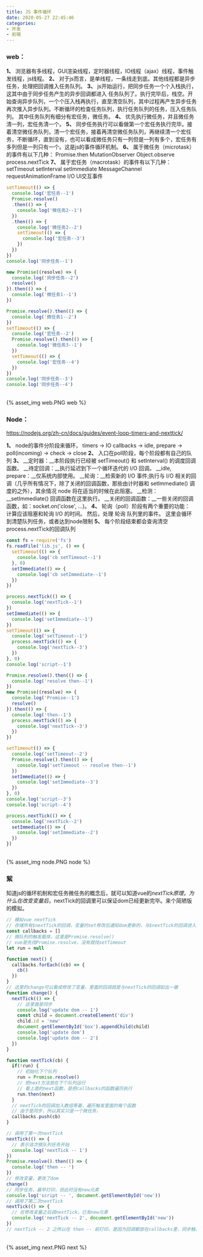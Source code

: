 ```yaml
---
title: JS 事件循环
date: 2020-05-27 22:45:46
categories:
- 开发
- 前端
---
```


### web：

**1、**
浏览器有多线程，GUI渲染线程，定时器线程，IO线程（ajax）线程，事件触发线程，js线程。
**2、**
对于js而言，是单线程，一条线走到底。其他线程都是异步任务，处理把回调推入任务队列。
**3、**
js开始运行，把同步任务一个个入栈执行，这其中由于同步任务产生的异步回调都进入
任务队列了。执行完毕后，栈空。开始查询异步队列，一个个压入栈再执行，直至清空队列，其中过程再产生异步任务再次推入异步队列。不断循环的检查任务队列，执行任务队列的任务，压入任务队列。
其中任务队列有细分有宏任务，微任务。
**4、**
优先执行微任务，并且微任务清一列，宏任务清一个。
**5、**
同步任务执行可以看做第一个宏任务执行完毕。接着清空微任务队列，清一个宏任务，接着再清空微任务队列，再继续清一个宏任务，不断循环，直到没有，也可以看成微任务只有一列但是一列有多个，宏任务有多列但是一列只有一个。这是js的事件循环机制。
**6、**
属于微任务（microtask）的事件有以下几种：
Promise.then
MutationObserver
Object.observe
process.nextTick
**7、**
属于宏任务（macrotask）的事件有以下几种：
setTimeout
setInterval
setImmediate
MessageChannel
requestAnimationFrame
I/O
UI交互事件

```js
setTimeout(() => {
  console.log('宏任务--1')
  Promise.resolve()
  .then(() => {
    console.log('微任务2--1')
  })
  .then(() => {
    console.log('微任务2--2')
    setTimeout(() => {
      console.log('宏任务--3')
    })
  })
})
console.log('同步任务--1')

new Promise((resolve) => {
  console.log('同步任务--2')
  resolve()
}).then(() => {
  console.log('微任务1--1')
})

Promise.resolve().then(() => {
  console.log('微任务1--2')
})
setTimeout(() => {
  console.log('宏任务--2')
  Promise.resolve().then(() => {
    console.log('微任务3--1')
  })
  setTimeout(() => {
    console.log('宏任务--4')
  })
})
console.log('同步任务--3')
console.log('同步任务--4')
```
<br>
{% asset_img web.PNG web %}
<br>

### Node：

https://nodejs.org/zh-cn/docs/guides/event-loop-timers-and-nexttick/

**1、**
node的事件分阶段来循环，
timers -> IO callbacks -> idle, prepare -> poll(incoming) -> check -> close
**2、**
入口在poll阶段，每个阶段都有自己的队列
**3、**
__定时器：__本阶段执行已经被 setTimeout() 和 setInterval() 的调度回调函数。
__待定回调：__执行延迟到下一个循环迭代的 I/O 回调。
__idle, prepare：__仅系统内部使用。
__轮询：__检索新的 I/O 事件;执行与 I/O 相关的回调（几乎所有情况下，除了关闭的回调函数，那些由计时器和 setImmediate() 调度的之外），其余情况 node 将在适当的时候在此阻塞。
__检测：__setImmediate() 回调函数在这里执行。
__关闭的回调函数：__一些关闭的回调函数，如：socket.on('close', ...)。
**4、**
轮询（poll）阶段有两个重要的功能：
计算应该阻塞和轮询 I/O 的时间。
然后，处理 轮询 队列里的事件。
这里会循环到清楚队列任务，或者达到node限制
**5、**
每个阶段结束都会查询清空process.nextTick的回调队列

```js
const fs = require('fs')
fs.readFile('lib.js', () => {
  setTimeout(() => {
    console.log('cb setTimeout--1')
  }, 0)
  setImmediate(() => {
    console.log('cb setImmediate--1')
  })
})

process.nextTick(() => {
  console.log('nextTick--1')
})
setImmediate(() => {
  console.log('setImmediate--1')
})
setTimeout(() => {
  console.log('setTimeout--1')
  process.nextTick(() => {
    console.log('nextTick--3')
  })
}, 0)
console.log('script--1')

Promise.resolve().then(() => {
  console.log('resolve then--1')
})
new Promise((resolve) => {
  console.log('Promise--1')
  resolve()
}).then(() => {
  console.log('then--1')
  process.nextTick(() => {
    console.log('nextTick--3')
  })
})

setTimeout(() => {
  console.log('setTimeout--2')
  Promise.resolve().then(() => {
    console.log('setTimeout -- resolve then--1')
  })
  setImmediate(() => {
    console.log('setImmediate--3')
  })
}, 0)
console.log('script--3')
console.log('script--4')

process.nextTick(() => {
  console.log('nextTick--2')
  setImmediate(() => {
    console.log('setImmediate--2')
  })
})
```
<br>
{% asset_img node.PNG node %}
<br>

### 絮
知道js的循环机制和宏任务微任务的概念后，就可以知道vue的$nextTick原理，为什么在改变变量后，$nextTick的回调里可以保证dom已经更新完毕。来个简陋版的模拟。
```js
// 模拟vue nextTick
// 存储所有$nextTick的回调，变量的set修改后通知dom更新的，与$nextTick的回调进入同个微队列
const callbacks = []
// 微队列的触发载体，这里是Promise.resolve()
// vue是先找Promise.resolve，没有就找setTimeout
let run = null

function next() {
  callbacks.forEach((cb) => {
    cb()
  })
}
// 这里的change可以看成修改了变量，里面的回调就是与nextTick的回调如出一辙
function change() {
  nextTick(() => {
    // 这里面是同步
    console.log('update dom -- 1')
    const child = document.createElement('div')
    child.id = 'new'
    document.getElementById('box').appendChild(child)
    console.log('update dom')
    console.log('update dom -- 2')
  })
}

function nextTick(cb) {
  if(!run) {
    // 初始化下个队列
    run = Promise.resolve()
    // 把next方法放在下个队列运行
    // 看上面的next函数，是把callbacks的函数遍历执行
    run.then(next)
  }
  // nextTick的回调加入数组等着，遍历触发里面的每个函数
  // 由于是同步，所以其实只是一个微任务，
  callbacks.push(cb)
}

// 调用了第一次nextTick
nextTick(() => {
  // 表示该次微队列任务开始
  console.log('nextTick -- 1')
})
Promise.resolve().then(() => {
  console.log('then -- ')
})
// 修改变量，更改了dom
change()
// 同步任务，最早打印，但此时没有new元素
console.log('script -- ', document.getElementById('new'))
// 调用了第二次nextTick
nextTick(() => {
  // 在修改变量之后调nextTick，已有new元素
  console.log('nextTick -- 2', document.getElementById('new'))
})
// nextTick -- 2 之所以在 then -- 前打印，是因为回调都放在callbacks里，同步触发了
```
<br>
{% asset_img next.PNG next %}
<br>
